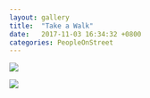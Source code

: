 ```yaml
---
layout: gallery
title:  "Take a Walk"
date:   2017-11-03 16:34:32 +0800
categories: PeopleOnStreet
---
```

![](/assets/PeopleOnStreet/DSCF8205.jpeg)

![](/assets/PeopleOnStreet/biker.jpeg)
